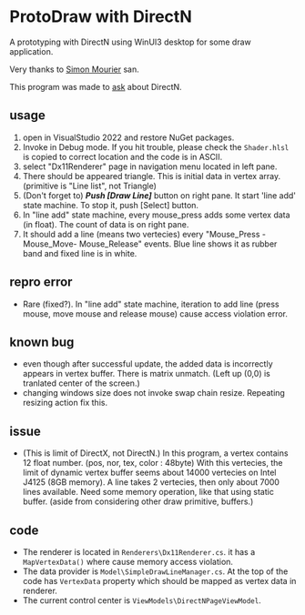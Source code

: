 # ProtoDraw with DirectN
A prototyping with DirectN using WinUI3 desktop for some draw application.

Very thanks to [Simon Mourier](https://github.com/smourier) san.

This program was made to [ask](https://github.com/smourier/DirectN/issues/32) about DirectN.

## usage
1. open in VisualStudio 2022 and restore NuGet packages.
2. Invoke in Debug mode. If you hit trouble, please check the `Shader.hlsl` is copied to correct location and the code is in ASCII.
3. select "Dx11Renderer" page in navigation menu located in left pane.
4. There should be appeared triangle. This is initial data in vertex array. (primitive is "Line list", not Triangle)
5. (Don't forget to) ***Push [Draw Line]*** button on right pane. It start 'line add' state machine. To stop it, push [Select] button.
6. In "line add" state machine, every mouse_press adds some vertex data (in float). The count of data is on right pane.
7. It should add a line (means two vertecies) every "Mouse_Press - Mouse_Move- Mouse_Release" events. Blue line shows it as rubber band and fixed line is in white.

## repro error
- Rare (fixed?). In "line add" state machine, iteration to add line (press mouse, move mouse and release mouse) cause access violation error.

## known bug
- even though after successful update, the added data is incorrectly appears in vertex buffer. There is matrix unmatch. (Left up (0,0) is tranlated center of the screen.)
- changing windows size does not invoke swap chain resize. Repeating resizing action fix this.

## issue
- (This is limit of DirectX, not DirectN.) In this program, a vertex contains 12 float number. (pos, nor, tex, color : 48byte) With this vertecies, the limit of dynamic vertex buffer seems about 14000 vertecies on Intel J4125 (8GB memory). A line takes 2 vertecies, then only about 7000 lines available. Need some memory operation, like that using static buffer. (aside from considering other draw primitive, buffers.)

## code
- The renderer is located in `Renderers\Dx11Renderer.cs`. it has a `MapVertexData()` where cause memory access violation.
- The data provider is `Model\SimpleDrawLineManager.cs`. At the top of the code has `VertexData` property which should be mapped as vertex data in renderer.
- The current control center is `ViewModels\DirectNPageViewModel`.
